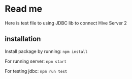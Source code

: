 # Read me
Here is test file to using JDBC lib to connect Hive Server 2
## installation
Install package by running:
`npm install`

For running server:
`npm start`

For testing jdbc:
`npm run test`
